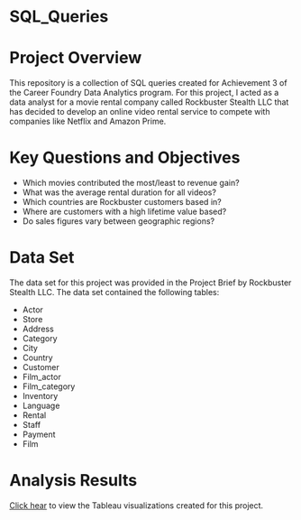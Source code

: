 # SQL_Queries

# Project Overview
This repository is a collection of SQL queries created for Achievement 3 of the Career Foundry Data Analytics program. For this project, I acted as a data analyst for a movie rental company called Rockbuster Stealth LLC that has decided to develop an online video rental service to compete with companies like Netflix and Amazon Prime. 

# Key Questions and Objectives
- Which movies contributed the most/least to revenue gain?
- What was the average rental duration for all videos?
- Which countries are Rockbuster customers based in?
- Where are customers with a high lifetime value based?
- Do sales figures vary between geographic regions?

# Data Set
The data set for this project was provided in the Project Brief by Rockbuster Stealth LLC. The data set contained the following tables:
- Actor
- Store
- Address
- Category
- City
- Country
- Customer
- Film_actor
- Film_category
- Inventory
- Language
- Rental
- Staff
- Payment
- Film

# Analysis Results
[Click hear](https://public.tableau.com/app/profile/caroline.rimar/viz/RimarTask3_10/PerCountry) to view the Tableau visualizations created for this project.
